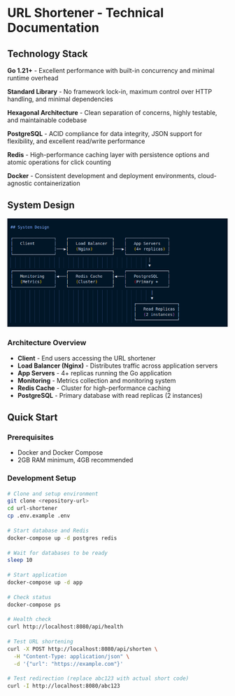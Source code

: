 # URL Shortener - Technical Documentation

## Technology Stack

**Go 1.21+** - Excellent performance with built-in concurrency and minimal runtime overhead

**Standard Library** - No framework lock-in, maximum control over HTTP handling, and minimal dependencies

**Hexagonal Architecture** - Clean separation of concerns, highly testable, and maintainable codebase

**PostgreSQL** - ACID compliance for data integrity, JSON support for flexibility, and excellent read/write performance

**Redis** - High-performance caching layer with persistence options and atomic operations for click counting

**Docker** - Consistent development and deployment environments, cloud-agnostic containerization

## System Design

![System Architecture Diagram](docs/system_diagram.png)

### Architecture Overview
- **Client** - End users accessing the URL shortener
- **Load Balancer (Nginx)** - Distributes traffic across application servers
- **App Servers** - 4+ replicas running the Go application
- **Monitoring** - Metrics collection and monitoring system
- **Redis Cache** - Cluster for high-performance caching
- **PostgreSQL** - Primary database with read replicas (2 instances)

## Quick Start

### Prerequisites
- Docker and Docker Compose
- 2GB RAM minimum, 4GB recommended

### Development Setup

```bash
# Clone and setup environment
git clone <repository-url>
cd url-shortener
cp .env.example .env

# Start database and Redis
docker-compose up -d postgres redis

# Wait for databases to be ready
sleep 10

# Start application
docker-compose up -d app

# Check status
docker-compose ps

# Health check
curl http://localhost:8080/api/health

# Test URL shortening
curl -X POST http://localhost:8080/api/shorten \
  -H "Content-Type: application/json" \
  -d '{"url": "https://example.com"}'

# Test redirection (replace abc123 with actual short code)
curl -I http://localhost:8080/abc123